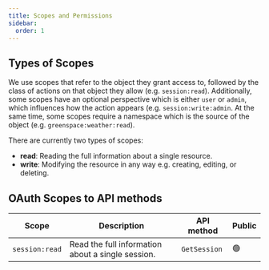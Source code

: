 ```yaml
---
title: Scopes and Permissions
sidebar:
  order: 1
---
```


## Types of Scopes

We use scopes that refer to the object they grant access to, followed by the class of actions on that object they allow (e.g. `session:read`).
Additionally, some scopes have an optional perspective which is either `user` or `admin`, which influences how the action appears (e.g. `session:write:admin`.
At the same time, some scopes require a namespace which is the source of the object (e.g. `greenspace:weather:read`).

There are currently two types of scopes:

- **read**: Reading the full information about a single resource.
- **write**: Modifying the resource in any way e.g. creating, editing, or deleting.

## OAuth Scopes to API methods

| Scope | Description | API method | Public |
| ----- | ----------- | ---------- | ------ |
| `session:read` | Read the full information about a single session. | `GetSession` | :green_circle: |
